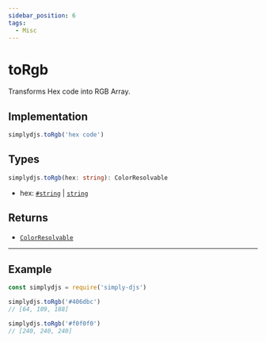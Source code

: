 ```yaml
---
sidebar_position: 6
tags:
  - Misc
---
```


# toRgb

Transforms Hex code into RGB Array.

## Implementation

```js
simplydjs.toRgb('hex code')
```

## Types
```ts
simplydjs.toRgb(hex: string): ColorResolvable
```

- hex: [`#string`](https://developer.mozilla.org/en-US/docs/Web/JavaScript/Reference/Global_Objects/String) | [`string`](https://developer.mozilla.org/en-US/docs/Web/JavaScript/Reference/Global_Objects/String)

## Returns
- [`ColorResolvable`](https://old.discordjs.dev/#/docs/discord.js/main/typedef/ColorResolvable)

-----------------------

## Example

```js title="rgb.js"
const simplydjs = require('simply-djs')

simplydjs.toRgb('#406dbc')
// [64, 109, 188]

simplydjs.toRgb('#f0f0f0')
// [240, 240, 240]
```